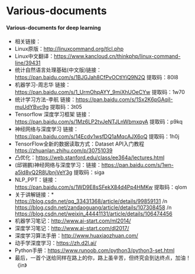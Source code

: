 
# Various-documents 
#### Various-documents for deep learning 
- 相关链接：
- Linux原版：http://linuxcommand.org/tlcl.php
- Linux中文翻译：https://www.kancloud.cn/thinkphp/linux-command-line/39431
- 统计自然语言处理基础(中文版)链接：https://pan.baidu.com/s/1BJGJah8CfPvOCtlYiQ9N2Q 提取码：80l8
- 机器学习-周志华 链接：https://pan.baidu.com/s/1_UrmOhpAYY_9miXhUOeCYw  提取码：1w70
- 统计学习方法-李航 链接：https://pan.baidu.com/s/1Sx2K6pGAqiI-muUdYBvc9g 提取码：3t05 
- Tensorflow 深度学习框架 链接：https://pan.baidu.com/s/1Mz6LP2tvJeNTJLnWbmxqyA 提取码：p9kq
- 神经网络与深度学习 链接：https://pan.baidu.com/s/14Ecdv1wsfDQ1aMqcAJX6oQ 提取码：1h0j
- TensorFlow全新的数据读取方式：Dataset API入门教程 https://zhuanlan.zhihu.com/p/30751039
- 凸优化：https://web.stanford.edu/class/ee364a/lectures.html
- (邱锡鹏)神经网络与深度学习：链接：https://pan.baidu.com/s/1wn-a5ld8vQ2R8UbnjVeY3g 提取码：siga 
- NLP_PPT：链接：https://pan.baidu.com/s/1WD9E8sSFekX84d4Pp4HMKw 提取码：qlom
- 关于讲解链接：* https://blog.csdn.net/qq_33431368/article/details/99859131
               /n https://blog.csdn.net/zandaoguang/article/details/107308458
               /n https://blog.csdn.net/weixin_44441131/article/details/106474456
- 机器学习笔记：http://www.ai-start.com/ml2014/   
- 深度学习笔记：http://www.ai-start.com/dl2017/
- 深度学习算法手册：http://www.huaxiaozhuan.com/
- 动手学深度学习：https://zh.d2l.ai/
- Python手册：https://www.runoob.com/python3/python3-set.html     
- 最后，一首个送给同样在路上的你，路上虽辛苦，但终究会到达终点，加油！ 《in》
